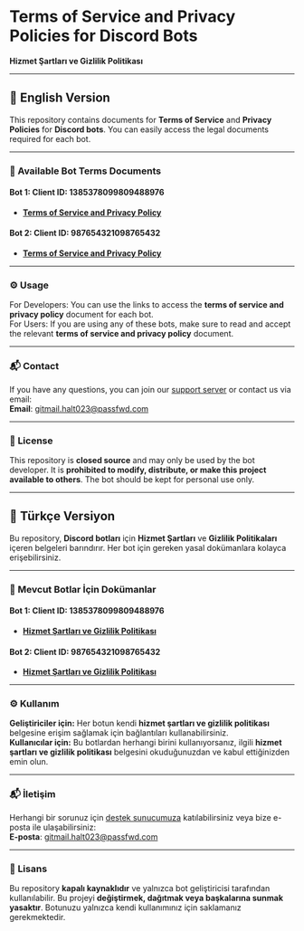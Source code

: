 # Terms of Service and Privacy Policies for Discord Bots  
**Hizmet Şartları ve Gizlilik Politikası**

---

## 📗 English Version

This repository contains documents for **Terms of Service** and **Privacy Policies** for **Discord bots**. You can easily access the legal documents required for each bot.

---

### 📑 Available Bot Terms Documents

#### Bot 1: **Client ID: 1385378099809488976**  
- [**Terms of Service and Privacy Policy**](./legal/1385378099809488976.md)

#### Bot 2: **Client ID: 987654321098765432**  
- [**Terms of Service and Privacy Policy**](./legal/1349489021986017453.md)

---

### ⚙️ Usage

For Developers: You can use the links to access the **terms of service and privacy policy** document for each bot.  
For Users: If you are using any of these bots, make sure to read and accept the relevant **terms of service and privacy policy** document.

---

### 📬 Contact

If you have any questions, you can join our [support server](https://discord.gg/54XrPyCuFx) or contact us via email:  
**Email**: [gitmail.halt023@passfwd.com](mailto:gitmail.halt023@passfwd.com)

---

### 📝 License

This repository is **closed source** and may only be used by the bot developer. It is **prohibited to modify, distribute, or make this project available to others**. The bot should be kept for personal use only.

---

## 📗 Türkçe Versiyon

Bu repository, **Discord botları** için **Hizmet Şartları** ve **Gizlilik Politikaları** içeren belgeleri barındırır. Her bot için gereken yasal dokümanlara kolayca erişebilirsiniz.

---

### 📑 Mevcut Botlar İçin Dokümanlar

#### Bot 1: **Client ID: 1385378099809488976**  
- [**Hizmet Şartları ve Gizlilik Politikası**](./legal/1385378099809488976.md)

#### Bot 2: **Client ID: 987654321098765432**  
- [**Hizmet Şartları ve Gizlilik Politikası**](./legal/1349489021986017453.md)

---

### ⚙️ Kullanım

**Geliştiriciler için:** Her botun kendi **hizmet şartları ve gizlilik politikası** belgesine erişim sağlamak için bağlantıları kullanabilirsiniz.  
**Kullanıcılar için:** Bu botlardan herhangi birini kullanıyorsanız, ilgili **hizmet şartları ve gizlilik politikası** belgesini okuduğunuzdan ve kabul ettiğinizden emin olun.

---

### 📬 İletişim

Herhangi bir sorunuz için [destek sunucumuza](https://discord.gg/54XrPyCuFx) katılabilirsiniz veya bize e-posta ile ulaşabilirsiniz:  
**E-posta**: [gitmail.halt023@passfwd.com](mailto:gitmail.halt023@passfwd.com)

---

### 📝 Lisans

Bu repository **kapalı kaynaklıdır** ve yalnızca bot geliştiricisi tarafından kullanılabilir. Bu projeyi **değiştirmek, dağıtmak veya başkalarına sunmak yasaktır**. Botunuzu yalnızca kendi kullanımınız için saklamanız gerekmektedir.
